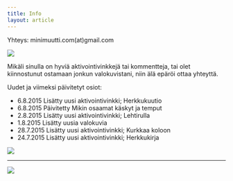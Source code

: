 ```yaml
---
title: Info
layout: article
---
```


Yhteys: minimuutti.com(at)gmail.com

![](https://lh3.googleusercontent.com/rUi_U-5Iu5bgA0h60ykYVrw8kV3k10DMccmLkt_t2Vs=w245)

Mikäli sinulla on hyviä aktivointivinkkejä tai kommentteja, tai olet kiinnostunut ostamaan jonkun valokuvistani, niin älä epäröi ottaa yhteyttä.

Uudet ja viimeksi päivitetyt osiot:

* 6.8.2015 Lisätty uusi aktivointivinkki; Herkkukuutio
* 6.8.2015 Päivitetty Mikin osaamat käskyt ja temput
* 2.8.2015 Lisätty uusi aktivointivinkki; Lehtirulla
* 1.8.2015 Lisätty uusia valokuvia
* 28.7.2015 Lisätty uusi aktivointivinkki; Kurkkaa koloon
* 24.7.2015 Lisätty uusi aktivointivinkki; Herkkukirja

![](https://lh3.googleusercontent.com/T2AKpsd5XDhDlOFkaBTinOCVl7cRpR2_ld_sXtL7TuA=w447)

---

[![](https://lh3.googleusercontent.com/MKwfsbFq7uu2wQQcpBMKzbeTWG_X6GHIw91FFzQ2LGw=w447)](http://clk.tradedoubler.com/click?p(210840)a(2526211)g(19927404)url(http://www.zooplus.fi/))
